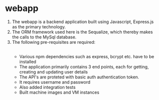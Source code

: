# webapp
<ol>
<li>The webapp is a backend application built using Javascript, Express.js as the primary technology.</li>
<li>The ORM framework used here is the Sequalize, which thereby makes the calls to the MySql database.</li>
<li>The following pre-requisites are required: </li> <br/>

<ul>
  <li>Various npm dependencies such as express, bcrypt etc. have to be installed</li>
  <li>The application primarily contains 3 end points, each for getting, creating and updating user details</li>
  <li>The API's are proteted with basic auth authentication token.</li>
  <li>It requires username and password</li>
<li>Also added integration tests</li>
  <li>Built machine images and VM instances</li>
</ul>
</ol>